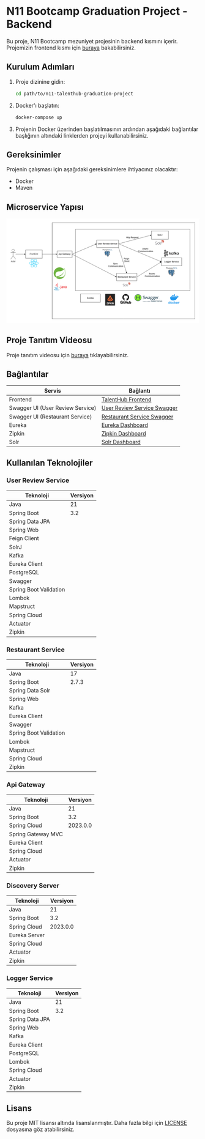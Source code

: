 # N11 Bootcamp Graduation Project - Backend

Bu proje, N11 Bootcamp mezuniyet projesinin backend kısmını içerir. Projemizin frontend kısmı için [buraya](https://github.com/ismailkarakayax/n11-talenthub-graduation-project-frontend) bakabilirsiniz.

## Kurulum Adımları

1. Proje dizinine gidin:

    ```bash
    cd path/to/n11-talenthub-graduation-project
    ```

2. Docker'ı başlatın:

    ```bash
    docker-compose up
    ```

3. Projenin Docker üzerinden başlatılmasının ardından aşağıdaki bağlantılar başlığının altındaki linklerden projeyi kullanabilirsiniz.

## Gereksinimler

Projenin çalışması için aşağıdaki gereksinimlere ihtiyacınız olacaktır:

- Docker
- Maven

## Microservice Yapısı

![Proje Mikroservis Yapısı](diagram.png)

## Proje Tanıtım Videosu

Proje tanıtım videosu için [buraya](https://drive.google.com/file/d/1rvkskjfT38yXtGcqkkOOfzsCHh5InSFS/view?usp=sharing) tıklayabilirsiniz.

## Bağlantılar

| Servis | Bağlantı |
|--------|----------|
| Frontend | [TalentHub Frontend](https://github.com/ismailkarakayax/n11-talenthub-graduation-project) |
| Swagger UI (User Review Service) | [User Review Service Swagger](http://localhost:8081/swagger-ui/index.html#) |
| Swagger UI (Restaurant Service) | [Restaurant Service Swagger](http://localhost:8082/swagger-ui/index.html#) |
| Eureka | [Eureka Dashboard](http://localhost:8761) |
| Zipkin | [Zipkin Dashboard](http://localhost:9411/zipkin) |
| Solr | [Solr Dashboard](http://localhost:8983/solr/#/) |

## Kullanılan Teknolojiler

### User Review Service

| Teknoloji | Versiyon |
|-----------|----------|
| Java | 21 |
| Spring Boot | 3.2 |
| Spring Data JPA | |
| Spring Web | |
| Feign Client | |
| SolrJ | |
| Kafka | |
| Eureka Client | |
| PostgreSQL | |
| Swagger | |
| Spring Boot Validation | |
| Lombok | |
| Mapstruct | |
| Spring Cloud | |
| Actuator | |
| Zipkin | |

### Restaurant Service

| Teknoloji | Versiyon |
|-----------|----------|
| Java | 17 |
| Spring Boot | 2.7.3 |
| Spring Data Solr | |
| Spring Web | |
| Kafka | |
| Eureka Client | |
| Swagger | |
| Spring Boot Validation | |
| Lombok | |
| Mapstruct | |
| Spring Cloud | |
| Zipkin | |

### Api Gateway

| Teknoloji | Versiyon |
|-----------|----------|
| Java | 21 |
| Spring Boot | 3.2 |
| Spring Cloud | 2023.0.0 |
| Spring Gateway MVC | |
| Eureka Client | |
| Spring Cloud | |
| Actuator | |
| Zipkin | |

### Discovery Server

| Teknoloji | Versiyon |
|-----------|----------|
| Java | 21 |
| Spring Boot | 3.2 |
| Spring Cloud | 2023.0.0 |
| Eureka Server | |
| Spring Cloud | |
| Actuator | |
| Zipkin | |

### Logger Service

| Teknoloji | Versiyon |
|-----------|----------|
| Java | 21 |
| Spring Boot | 3.2 |
| Spring Data JPA | |
| Spring Web | |
| Kafka | |
| Eureka Client | |
| PostgreSQL | |
| Lombok | |
| Spring Cloud | |
| Actuator | |
| Zipkin | |

## Lisans

Bu proje MIT lisansı altında lisanslanmıştır. Daha fazla bilgi için [LICENSE](LICENSE) dosyasına göz atabilirsiniz.